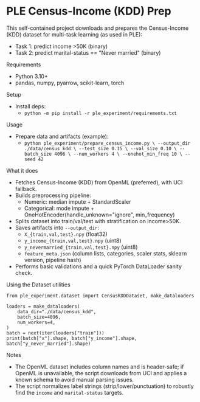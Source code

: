 PLE Census-Income (KDD) Prep
============================

This self-contained project downloads and prepares the Census-Income (KDD) dataset for multi-task learning (as used in PLE):
- Task 1: predict income >50K (binary)
- Task 2: predict marital-status == "Never married" (binary)

Requirements
- Python 3.10+
- pandas, numpy, pyarrow, scikit-learn, torch

Setup
- Install deps:
  - `python -m pip install -r ple_experiment/requirements.txt`

Usage
- Prepare data and artifacts (example):
  - `python ple_experiment/prepare_census_income.py \
     --output_dir ./data/census_kdd \
     --test_size 0.15 \
     --val_size 0.10 \
     --batch_size 4096 \
     --num_workers 4 \
     --onehot_min_freq 10 \
     --seed 42`

What it does
- Fetches Census-Income (KDD) from OpenML (preferred), with UCI fallback.
- Builds preprocessing pipeline:
  - Numeric: median impute + StandardScaler
  - Categorical: mode impute + OneHotEncoder(handle_unknown="ignore", min_frequency)
- Splits dataset into train/val/test with stratification on income>50K.
- Saves artifacts into `--output_dir`:
  - `X_{train,val,test}.npy` (float32)
  - `y_income_{train,val,test}.npy` (uint8)
  - `y_nevermarried_{train,val,test}.npy` (uint8)
  - `feature_meta.json` (column lists, categories, scaler stats, sklearn version, pipeline hash)
- Performs basic validations and a quick PyTorch DataLoader sanity check.

Using the Dataset utilities
```
from ple_experiment.dataset import CensusKDDDataset, make_dataloaders

loaders = make_dataloaders(
    data_dir="./data/census_kdd",
    batch_size=4096,
    num_workers=4,
)
batch = next(iter(loaders["train"]))
print(batch["x"].shape, batch["y_income"].shape, batch["y_never_married"].shape)
```

Notes
- The OpenML dataset includes column names and is header-safe; if OpenML is unavailable, the script downloads from UCI and applies a known schema to avoid manual parsing issues.
- The script normalizes label strings (strip/lower/punctuation) to robustly find the `income` and `marital-status` targets.

